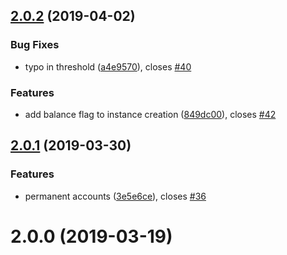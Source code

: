 ## [2.0.2](https://github.com/horyus/ethvtx/compare/2.0.1...2.0.2) (2019-04-02)


### Bug Fixes

* typo in threshold ([a4e9570](https://github.com/horyus/ethvtx/commit/a4e9570)), closes [#40](https://github.com/horyus/ethvtx/issues/40)


### Features

* add balance flag to instance creation ([849dc00](https://github.com/horyus/ethvtx/commit/849dc00)), closes [#42](https://github.com/horyus/ethvtx/issues/42)



## [2.0.1](https://github.com/horyus/ethvtx/compare/2.0.0...2.0.1) (2019-03-30)


### Features

* permanent accounts ([3e5e6ce](https://github.com/horyus/ethvtx/commit/3e5e6ce)), closes [#36](https://github.com/horyus/ethvtx/issues/36)



# 2.0.0 (2019-03-19)




